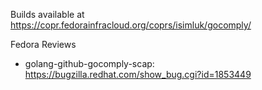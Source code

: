 Builds available at https://copr.fedorainfracloud.org/coprs/isimluk/gocomply/

Fedora Reviews
 * golang-github-gocomply-scap: https://bugzilla.redhat.com/show_bug.cgi?id=1853449
